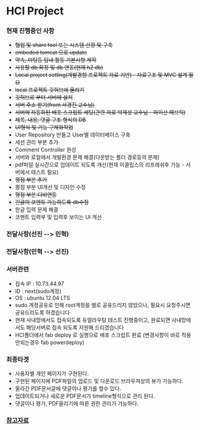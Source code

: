 HCI Project
===========

###  현재 진행중인 사항
* <del>협업 및 share tool 또는 시스템 선정 및 구축</del>
* <del>embeded tomcat 으로 update</del>
* <del>약속, 미팅등 팀내 활동 기본사항 제작</del>
* <del>사용할 db 확정 및 db 연동(현재 h2 db)</del>
* <del>Local project setting(개발경험 프로젝트 자료 기반) - 자료구조 및 MVC 설계 필요</del>
* <del>local 프로젝트 깃허브에 올리기</del>
* <del>깃허브로 부터 서버에 설치</del>
* <del>서버 주소 받기(from 서경진 교수님)</del>
* <del>서버에 자동화된 배포 스크립트 세팅(관련 자료 박재성 교수님 - 파이선 패브릭)</del>
* <del>제목, 내용, 댓글 구조 형식의 DB</del>
* <del>UI형식 및 기능 구체화작업</del>
* User Repository 만들고 User별 데이터베이스 구축
* 세션 관리 부분 추가
* Comment Controller 완성
* 서버와 로컬에서 개발환경 문제 해결(다운받는 폴더 경로등의 문제)
* pdf파일 실시간으로 업데이트 되도록 개선(현재 이클립스의 리프레쉬후 가능 -  서버에서 테스트 필요)
* <del>평점 부분 추가</del> 
* 평점 부분 UI개선 및 디자인 수정
* <del>평점 부분 디비연동</del>
* <del>긴글의 코멘트 가능하도록 db수정</del>
* 한글 입력 문제 해결
* 코멘트 입력부 및 입력후 보이는 UI 개선

### 전달사항(선진 --> 민혁)

### 전달사항(민혁 --> 선진)

### 서버관련
* 접속 IP :  10.73.44.97
* ID : next(sudo계정)
* OS : ubuntu 12.04 LTS
* sudo 계정공유로 인해 root계정을 별로 공유드리지 않았으나, 필요시 요청주시면 공유드리도록 하겠습니다
* 현재 사내망에서도 접속되도록 듀얼라우팅 테스트 진행중이고, 완료되면 사내망에서도 해당서버로 접속 되도록 지원해 드리겠습니다
* HCI폴더에서 fab deploy 로 실행으로 배포 스크립트 완료 (변경사항이 바로 적용 안되는경우 fab powerdeploy)

### 최종타겟
* 사용자별 개인 페이지가 구현된다.
* 구현된 페이지에 PDF파일의 업로드 및 다운로드 브라우져상의 뷰가 가능하다.
* 올라간 PDF문서글에 댓글이나 평가를 할수 있다.
* 업데이트되거나 새로운 PDF문서가 timeline형식으로 관리 된다.
* 댓글이나 평가, PDF올리기에 따른 권한 관리가 가능하다.

### [참고자료](https://github.com/onlycesc/HCI_Project/wiki/참고자료)
